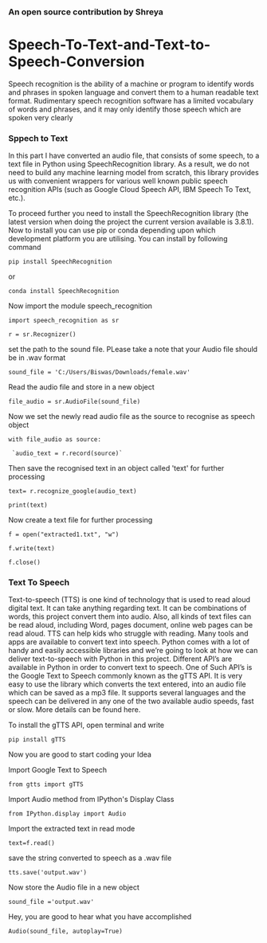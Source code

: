### An open source contribution by Shreya ###
# Speech-To-Text-and-Text-to-Speech-Conversion

Speech recognition is the ability of a machine or program to identify words and phrases in spoken language and convert them to a human readable text format. Rudimentary speech recognition software has a limited vocabulary of words and phrases, and it may only identify those speech which are spoken very clearly

### Sppech to Text ###

In this part I have converted an audio file, that consists of some speech, to a text file in Python using SpeechRecognition library. As a result, we do not need to build any machine learning model from scratch, this library provides us with convenient wrappers for various well known public speech recognition APIs (such as Google Cloud Speech API, IBM Speech To Text, etc.).

To proceed further you need to install the SpeechRecognition library (the latest version when doing the project the current version available is 3.8.1). Now to install you can use pip or conda depending upon which development platform you are utilising. You can install by following command

`pip install SpeechRecognition`

or

`conda install SpeechRecognition`

Now import the module speech_recognition

`import speech_recognition as sr`

`r = sr.Recognizer()`

set the path to the sound file. PLease take a note that your Audio file should be in .wav format

`sound_file = 'C:/Users/Biswas/Downloads/female.wav'`

Read the audio file and store in a new object

`file_audio = sr.AudioFile(sound_file)`

Now we set the newly read audio file as the source to recognise as speech object

`with file_audio as source:`

     `audio_text = r.record(source)`

Then save the recognised text in an object called 'text' for further processing

`text= r.recognize_google(audio_text)`
 
 `print(text)`
 
 Now create a text file for further processing

`f = open("extracted1.txt", "w")`

`f.write(text)`

`f.close()`

### Text To Speech ###

Text-to-speech (TTS) is one kind of technology that is used to read aloud digital text. It can take anything regarding text. It can be combinations of words, this project convert them into audio. Also, all kinds of text files can be read aloud, including Word, pages document, online web pages can be read aloud. TTS can help kids who struggle with reading. Many tools and apps are available to convert text into speech. Python comes with a lot of handy and easily accessible libraries and we’re going to look at how we can deliver text-to-speech with Python in this project. Different API’s are available in Python in order to convert text to speech. One of Such API’s is the Google Text to Speech commonly known as the gTTS API. It is very easy to use the library which converts the text entered, into an audio file which can be saved as a mp3 file. It supports several languages and the speech can be delivered in any one of the two available audio speeds, fast or slow. More details can be found here.

To install the gTTS API, open terminal and write

`pip install gTTS`

Now you are good to start coding your Idea

Import Google Text to Speech

`from gtts import gTTS`

Import Audio method from IPython's Display Class

`from IPython.display import Audio` 

Import the extracted text in read mode

`text=f.read()`

save the string converted to speech as a .wav file

`tts.save('output.wav')` 

Now store the Audio file in a new object

`sound_file ='output.wav'`

Hey, you are good to hear what you have accomplished

`Audio(sound_file, autoplay=True)` 



